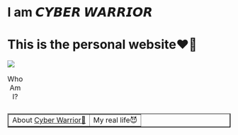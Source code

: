 # I am 𝘾𝙔𝘽𝙀𝙍 𝙒𝘼𝙍𝙍𝙄𝙊𝙍

#  This is the personal website❤🤘

<a href="https://cyber01warriors.github.io/IamCyber/"><img src="https://raw.githubusercontent.com/Cyber01warriors/IamCyber/main/bg.png"></a>

<table>
  <caption>Who Am I?</caption>
<table border="2">
<tr>
  <td>About <a href="https://github.com/Cyber01warriors">Cyber Warrior🤭</a></td>
  <td>My real life😈</td>
</tr>

</table>
